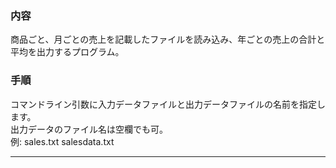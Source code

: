 
### 内容
商品ごと、月ごとの売上を記載したファイルを読み込み、年ごとの売上の合計と平均を出力するプログラム。


### 手順

コマンドライン引数に入力データファイルと出力データファイルの名前を指定します。  
出力データのファイル名は空欄でも可。  
例: sales.txt salesdata.txt
***
